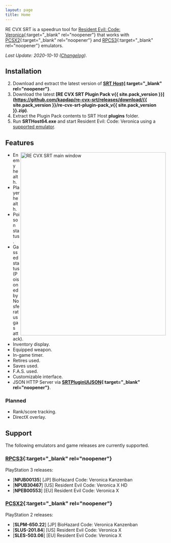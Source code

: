 ```yaml
---
layout: page
title: Home
---
```


RE CVX SRT is a speedrun tool for [Resident Evil: Code: Veronica](https://en.wikipedia.org/wiki/Resident_Evil_%E2%80%93_Code:_Veronica){:target="_blank" rel="noopener"} that works with [PCSX2](https://pcsx2.net/){:target="_blank" rel="noopener"} and [RPCS3](https://rpcs3.net/){:target="_blank" rel="noopener"} emulators.

*Last Update: 2020-10-10 ([Changelog](changelog.html))*.

## Installation

2. Download and extract the latest version of **[SRT Host](https://www.neonblu.com/SRT/){:target="_blank" rel="noopener"}**.
3. Download the latest **[RE CVX SRT Plugin Pack v{{ site.pack_version }}](https://github.com/kapdap/re-cvx-srt/releases/download/{{ site.pack_version }}/re-cvx-srt-plugin-pack_v{{ site.pack_version }}.zip)**.
3. Extract the Plugin Pack contents to SRT Host **plugins** folder.
5. Run **SRTHost64.exe** and start Resident Evil: Code: Veronica using a [supported emulator](#support).

## Features

<img align="right" width="456" height="576" src="{{ site.url }}/re-cvx-srt/assets/srt_window_detailed.png" alt="RE CVX SRT main window">

* Enemy health.
* Player health.
* Poison status.
* Gassed status (Poisoned by Nosferatus gas attack).
* Inventory display.
* Equipped weapon.
* In-game timer.
* Retires used.
* Saves used.
* F.A.S. used.
* Customizable interface.
* JSON HTTP Server via **[SRTPluginUIJSON](https://github.com/Squirrelies/SRTPluginUIJSON/){:target="_blank" rel="noopener"}**.

### Planned

* Rank/score tracking.
* DirectX overlay.

## Support

The following emulators and game releases are currently supported.

### [RPCS3](https://rpcs3.net/){:target="_blank" rel="noopener"}

PlayStation 3 releases:

  - [**NPJB00135**] [JP] BioHazard Code: Veronica Kanzenban
  - [**NPUB30467**] [US] Resident Evil Code: Veronica X HD
  - [**NPEB00553**] [EU] Resident Evil Code: Veronica X

### [PCSX2](https://pcsx2.net/){:target="_blank" rel="noopener"}

PlayStation 2 releases:

  - [**SLPM-650.22**] [JP] BioHazard Code: Veronica Kanzenban 
  - [**SLUS-201.84**] [US] Resident Evil Code: Veronica X
  - [**SLES-503.06**] [EU] Resident Evil Code: Veronica X
